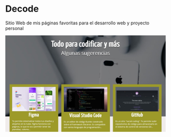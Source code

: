 # Decode

Sitio Web de mis páginas favoritas para el desarrollo web y proyecto personal

![Portada de la web](https://github.com/mgalim/decode/blob/main/images/cover.jpg)
